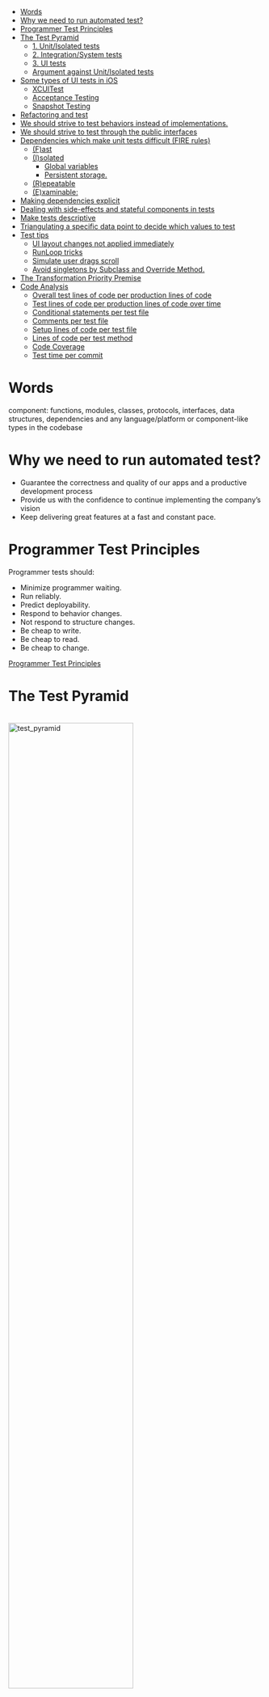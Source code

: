 - [Words](#words)
- [Why we need to run automated test?](#why-we-need-to-run-automated-test)
- [Programmer Test Principles](#programmer-test-principles)
- [The Test Pyramid](#the-test-pyramid)
  - [1. Unit/Isolated tests](#1-unitisolated-tests)
  - [2. Integration/System tests](#2-integrationsystem-tests)
  - [3. UI tests](#3-ui-tests)
  - [Argument against Unit/Isolated tests](#argument-against-unitisolated-tests)
- [Some types of UI tests in iOS](#some-types-of-ui-tests-in-ios)
  - [XCUITest](#xcuitest)
  - [Acceptance Testing](#acceptance-testing)
  - [Snapshot Testing](#snapshot-testing)
- [Refactoring and test](#refactoring-and-test)
- [We should strive to test behaviors instead of implementations.](#we-should-strive-to-test-behaviors-instead-of-implementations)
- [We should strive to test through the public interfaces](#we-should-strive-to-test-through-the-public-interfaces)
- [Dependencies which make unit tests difficult (FIRE rules)](#dependencies-which-make-unit-tests-difficult-fire-rules)
  - [(F)ast](#fast)
  - [(I)solated](#isolated)
    - [Global variables](#global-variables)
    - [Persistent storage.](#persistent-storage)
  - [(R)epeatable](#repeatable)
  - [(E)xaminable:](#examinable)
- [Making dependencies explicit](#making-dependencies-explicit)
- [Dealing with side-effects and stateful components in tests](#dealing-with-side-effects-and-stateful-components-in-tests)
- [Make tests descriptive](#make-tests-descriptive)
- [Triangulating a specific data point to decide which values to test](#triangulating-a-specific-data-point-to-decide-which-values-to-test)
- [Test tips](#test-tips)
  - [UI layout changes not applied immediately](#ui-layout-changes-not-applied-immediately)
  - [RunLoop tricks](#runloop-tricks)
  - [Simulate user drags scroll](#simulate-user-drags-scroll)
  - [Avoid singletons by Subclass and Override Method.](#avoid-singletons-by-subclass-and-override-method)
- [The Transformation Priority Premise](#the-transformation-priority-premise)
- [Code Analysis](#code-analysis)
  - [Overall test lines of code per production lines of code](#overall-test-lines-of-code-per-production-lines-of-code)
  - [Test lines of code per production lines of code over time](#test-lines-of-code-per-production-lines-of-code-over-time)
  - [Conditional statements per test file](#conditional-statements-per-test-file)
  - [Comments per test file](#comments-per-test-file)
  - [Setup lines of code per test file](#setup-lines-of-code-per-test-file)
  - [Lines of code per test method](#lines-of-code-per-test-method)
  - [Code Coverage](#code-coverage)
  - [Test time per commit](#test-time-per-commit)

# Words

component: functions, modules, classes, protocols, interfaces, data structures, dependencies and any language/platform or component-like types in the codebase

# Why we need to run automated test?

- Guarantee the correctness and quality of our apps and a productive development process
- Provide us with the confidence to continue implementing the company’s vision
- Keep delivering great features at a fast and constant pace.

# Programmer Test Principles

Programmer tests should:
- Minimize programmer waiting.
- Run reliably.
- Predict deployability.
- Respond to behavior changes.
- Not respond to structure changes.
- Be cheap to write.
- Be cheap to read.
- Be cheap to change.

[Programmer Test Principles](https://medium.com/@kentbeck_7670/programmer-test-principles-d01c064d7934)

# The Test Pyramid

<br/>

<img src="./images/test_pyramid.png" alt= "test_pyramid" width="70%">

<br/>
<br/>

There are 3 kinds of test and it is represented by the pyramid:

## 1. Unit/Isolated tests

They test individual components or functionalities to validate that they work as expected in isolated conditions.

They are the foundation or primary testing strategy because they are swift, reliable, and cheap to write. 

## 2. Integration/System tests

In order to test how this code interacts with other code (that form the entire software), integration tests need to be run. 

A critical difference between integration and unit/isolated tests as the primary testing strategy is how much we need to know or how many decisions we have to make up front. Integration tests often require us to make many more upfront decisions.

In practice, they check two or more components collaborating without mocks, stubs, spies, or any other test double.

Integration tests are usually necessary, however, we need to avoid using them as our primary testing strategy in the light of the cost and complexity involved in integration tests is usually hidden and can drastically decrease the team’s productivity and morale over time.

Comparing with unit/isolated tests:

- require at least two components collaborating, tests are bound to be lengthy (e.g. require more setup)
- more complex or more laborious to maintain (e.g. shared state management)
- fragile (e.g. tiny changes in one component may create a cascade of failing tests that are hard to debug and fix) 
- tend to increase the amount of code used in all three Given/When/Then test blocks potentially leading to unreadable and unmaintainable blocks of code, then the cost for diving back in later—to extend or debug an issue—is too high
- the number of integration tests required corresponds to the number of paths/states the system can be in.
- use real implementations are frequent and also very expensive, time wise operations.

## 3. UI tests

They represent end-to-end tests we run through the user interface. 

## Argument against Unit/Isolated tests

In unit or isolated testing, we create test doubles to behave as we wish.

Some developers argue against the isolated testing approach since test doubles are not the real implementations used in production, so they don’t give us enough confidence that our code actually does what it needs to do. Test doubles prove our code works with the given test double.

It's valid, but it doesn’t mean we should not write isolated tests. A better solution is to write a few integration tests to test the implementations in integration. This way you get the benefits of isolated tests as the primary testing strategy and avoid the integration tests unsustainable drawbacks.

※ In my view, we tend to write only unit tests when we notice the importance of automated tests. But it's not enough since implementing each functions individually requests us to connect them together somewhere. Only with unit tests, there is possibility for us to forget to do it. So, integration tests are important to find such kind of mistake.


# Some types of UI tests in iOS

we can take some UI Test strategies.

## XCUITest

It allows us to test our app as a "black-box." We interact with and validate the UI elements of our app. 
We use the `XCUITest`(parts of `XCTest`) APIs that integrate with Accessibility controls.

UI tests don’t have access to any concrete implementations of our app. Thus, UI tests require a running application to execute. It makes UI testing a costly testing strategy as it often introduces flakiness in test results and can take a long time to run.

That’s why UI tests allocate a very small portion of the testing strategy pyramid

[XCUITest](https://developer.apple.com/documentation/xctest/user_interface_tests)

## Acceptance Testing

It is the process of validating the system’s compliance with high-level acceptance criteria or business requirements.

In teams following BDD or similar processes, the acceptance criteria and tests are written by business folks (e.g. business analysts), and they are implemented by QA engineers or developers.

They can be expensive to run as they check real scenarios and the whole system running in integration, usually through the UI.

But we don’t need to run those tests through the UI.

When possible, write them as plain `XCTest`s that can be faster and more reliable since we have more control over the infrastructure details (network, databases, UI, etc).

## Snapshot Testing

They record a “snapshot” of parts of our system in order to compare them against previously recorded states.

A common use case for snapshot testing is validating the UI of an app. The idea is to automatically store snapshot images of the UI as "recorded states" in tests. Then, we can run those tests again to compare the “current” state matches the “recorded state”.

The tests will pass if the recorded state is the same as the received one, and they will fail if the two snapshots don’t match. So we can ensure the UI looks exactly the same after refactoring, for example.

But they aren’t limited to only images. We can also use snapshot tests with other data representations like JSON, XML, and Data.

We should avoid using snapshot tests to validate the logic/behavior of our applications because they aren’t as precise as other testing strategies such as unit/integration testing. 

- When a snapshot test fails, it can be hard to figure out why. We’ll probably have to spend some time debugging. 
- Snapshot tests are also much slower than unit tests since they rely on expensive operations such as rendering the UI and reading stored state from disk

# Refactoring and test

We mean Refactoring if:

1. We **have tests** to guarantee the current behavior of the system.
2. We're **not** adding/changing/removing behavior.
3. We're improving the code somehow.

Refactoring should be backed up by tests (and the compiler). We did not add, remove or change any behavior. We improved the code structure by decoupling modules + clarified names to match the business folks language (while keeping the exact same behavior).

Since we're restructuring production code, we start in prod and let the tests + compiler guide us. Sometimes, prod types restructuring break tests that depend on that type signature (that's why it's important to also abstract the tests from the prod code when possible), and we must fix it with the compiler's help (without altering behavior). In more mature typed languages/IDEs, such refactoring can be done with just a few keystrokes so it wouldn't require such a manual process. (Hopefully, Swift/Xcode will get there).

Now, if we're adding/changing/removing behavior—that's not refactoring, that's **factoring**. So we recommend the factoring rule: always start with a test. 

A comprehensive suite of tests (that you trust) gives us the confidence/freedom to repurpose the code since it guarantees the behavior will stay the same after the refactoring.

When working on legacy code bases with tests we don't trust (or no tests at all), we won't have that confidence. In that case, we need to add tests to validate the system behavior, and only then start the refactoring. 

# We should strive to test behaviors instead of implementations.

Low coupling between tests and implementation details makes tests resilient to changes in production. This way, we’re free to change production implementation without breaking tests.

For example, assuming that there is a button which users can save data by tapping it. In a UIViewController test,  we want to simulate its tapping action.

We can do this like the below.

```swift

func testUserSaveData() {
    // ...
    button.allTargets.forEach { target in
        actions(forTarget: target, forControlEvent: .touchUpInside)?.forEach {
            (target as NSObject).perform(Selector($0))
        }
    }
}

```

But, it's verbose if we need to do it all over the place. So we can create `UIButton` extension(so-called DSL).

```swift
extension UIButton {
	func simulateTap() {
		allTargets.forEach { target in
			actions(forTarget: target, forControlEvent: .touchUpInside)?.forEach {
				(target as NSObject).perform(Selector($0))
			}
		}
	}
}

func testUserSaveData() {
    // ...
    button.simulateButtonTap()
}
```

[allTargets](https://developer.apple.com/documentation/uikit/uicontrol/1618207-alltargets)
[actions(forTarget:forControlEvent:)](https://developer.apple.com/documentation/uikit/uicontrol/1618251-actions)

It makes tests lighter. But, it still leaks the implementation details since if we want to change the button to a link, we have to change test code in the long run. This means that implementation affects test codes. it's not ideal since tests should check the behavior, so UI component change is none of its business.

So, we prefer to hide the details completely.

```swift
extension UIControl {
	func simulate(event: UIControl.Event) {
		allTargets.forEach { target in
			actions(forTarget: target, forControlEvent: event)?.forEach {
				(target as NSObject).perform(Selector($0))
			}
		}
	}
}

// in ViewControllerTests file
private extension ViewController {
    func simulateUserSaveData() {
        button.simulate(event: .touchUpInside)
    }
}

func testUserSaveData() {
    // ...
    viewController.simulateUserSaveData()
}
```

We don't need any test code even when changing the button and get the more behavior-oriented name.


※ If we run tests with a Hosting Application, we can also use `sendActions(for: UIControl.Event)`.

```swift
private extension ViewController {
    func simulateUserSaveData() {
        button.sendActions(for: .touchUpInside)
    }
}
```

[sendActions(for:)](https://developer.apple.com/documentation/uikit/uicontrol/1618211-sendactions)

# We should strive to test through the public interfaces

Related to the above, by not exposing internal/private types to tests, the refactoring was safe and easy. That’s the power of testing only through the public interfaces: behavior is guaranteed to stay the same while we have the freedom to move things around and repurpose the design as needed.

# Dependencies which make unit tests difficult (FIRE rules)

Many times, external dependencies are key points for good tests, especially tests.

There are two kinds of dependencies.
- Problem-free dependencies
- Difficult dependencies

There are some criteria for which one is which, FIRE:

※ They isn't a complete list of difficult dependencies. But they illustrate guidelines that will help us identify most of them.

[Recognizing Code that Resists Unit Testing](https://youtu.be/FFk583ZtGd8?t=627)

## (F)ast

Function or computed property run very fast.

iOS programs often include code that will execute in response to some external trigger like delegate methods.

If there’s no way for tests to trigger the code execution immediately, that’s a slow dependency (e.g. Calls to web services, Timer).


## (I)solated

Neither function has any side effects that would persist beyond the test run.

There are two common ways that dependencies break the rule of isolation: 

### Global variables

- Variables defined outside of any type
- Singletons
- Static properties

※ They aren't a problem if they're read-only, such as constants, When we can change the value of a global , so-called shared mutable state, we ru into the challenges.


### Persistent storage.

- File system
- UserDefaults
- Keychain
- Local database
- Remote database

It's similar to global variables except that we store the state in something that outlasts the app's life cycle.

We need each test to run in  a clean state. Earlier test runs or manual testing should not change the outcome of automated tests. Also automated tests should not leave any trace that affect later manual testing.

## (R)epeatable

The same input always get the same output. No external services that might fail. No race conditions.

In the opposite, the below dependencies make different results when called:

- Current time or date
- Camera or microphone input
- Face ID or Touch ID
- Core Motion sensors
- Random numbers

We can predict those differences, but there are also unpredictable differences:

- External services - they can fail
- Writing to a log file - we can run out of disk space
- Time zone of the machine running tests - when writing tests, it's easy to assume they'll always run in our time zone. But if our team is global, there are hidden problems.

## (E)xaminable:

When calling a dependency, how can we know if the call was correct? If there's a return value, tests can simply check the return value. Even when there is no return value, if we can check  a property of the dependency for an expected value, that is also easy. But, a call has an external effect we can't access, that dependency is harder to test.

For example:

- Analytics
- Playing audio or video

 When logging events to a server, there is no way for the mobile API to ask for the events we sent.

# Making dependencies explicit

Ideally, we want to avoid implicit details in tests. Tests should be short, but every important detail to a test should be clearly defined within the test method. By doing so, when there’s a test failure, we can easily understand the test set up by looking at its short scope (without having to debug or go through many levels of abstractions).

As a rule of thumb, when following the Given/When/Then test structure, every value used in the When and Then portions should be defined in the Given portion.

Instead of

```swift

func test() {
    // Given 
    // Looks no dependency
    let store = makeCacheStore()

    // When 
    // call testCacheStoreURL() directly
    try! "some test data".write(to: testCacheStoreURL(), atomically: true, encoding: .utf8)

    // Then
    XCTAssertNotNil(store.data)
}
```



```swift

func test() {
    // Given
    // Pass dependency explicitly
    let testStoreURL = testCacheStoreURL()
    let store = makeCacheStore(url: testStoreURL)

    // When
    // Use defined dependency in Given
    try! "some test data".write(to: testStoreURL, atomically: true, encoding: .utf8)

    // Then
    XCTAssertNotNil(store.data)
}
```

# Dealing with side-effects and stateful components in tests

When testing with the real environment(e.g. File system, Core Data), we must reset the state of it before(`setUp`) and after(`tearDown`) a test. We sometimes forget to reset it before tests. If we do not reset, there is the possibility of problematic edge cases such as crashes and breakpoints that can prevent the test from completing and the tearDown from being invoked.

# Make tests descriptive

Even though calling the same method int the long run, it's better to create a tiny DSL to make tests descriptive.

Assuming that related to the above, we have a method which delete a file and call it on `setUp` and `tearDown`.

```swift
class SomeTest: XCTestCase {
    override func setUp() {
        super.setUp()
        deleteFile(at: testFileURL)
    }

    override func tearDown() {
        super.tearDown()
        deleteFile(at: testFileURL)
    }

    private func deleteFile(at url: URL) { /*  */ }
}
```

Even though both use `deleteFile`, we can send our intension to other developers by creating DSLs.

```swift
class SomeTest: XCTestCase {
    override func setUp() {
        super.setUp()
        setupEmptyStore(at: testFileURL)
    }

    override func tearDown() {
        super.tearDown()
        clearSideEffects(at: testFileURL)
    }

    private func setupEmptyStore(at url: URL) {
        deleteFile(at: testFileURL)
    }

    private func clearSideEffects(at url: URL) {
        deleteFile(at: testFileURL)
    }

    private func deleteFile(at url: URL) { /*  */ }
}
```

# Triangulating a specific data point to decide which values to test

Triangulating specific data points helps us de-risk and increase the test coverage of the system. For example, assuming that we need to delete local data in 3 days as a business rule. We need to check 3 days, less then 3 days, and more than 3 days at least.

We can improve our process of testing “hidden” behaviors simply by triangulating examples around a specific data point.

# Test tips

When testing UIViewController, we sometimes meet difficulties because of UIKIt internal(hidden) behaviors.

## UI layout changes not applied immediately

`didEndDisplayingCell` is one of delegate methods of `UITable(Collection)ViewDelegate`. This is triggered only when the cell is removed from the view. But, layout changes is not started immediately, it's done in the next layout cycle instead, due to performance reasons.

We need to call `layoutIfNeeded()` to force the layout to be updated immediately. But it's not enough. We also need to run the current `RunLoop` to avoid memory leaks during the test. If not, some instances might be retained in memory even after the test is finished.

```swift

extension ViewController {
    func forceRendering() {
        tableView.layoutIfNeeded()
        RunLoop.current.run(until: Date())
    }
}
```
Plus, on iOS14+, it seems that we may need to run `RunLoop` one more after asserting UI states.

[RunLoop](https://developer.apple.com/documentation/foundation/runloop)

## RunLoop tricks

There are any other cases which we need to run RunLoop since some of UIKit’s actions aren’t immediate but add an event to the run loop. The run loop is a UIKit mechanism for handling events like mouse and keyboard input. UIKit also uses it for other things. Pushing onto a navigation controller is one example. When we want to check if the specific view is pushed or not(e.g. checking navigation stack), we need to call `RunLoop.current.run(until: Date())`.

## Simulate user drags scroll

When we need to test a pagination request triggered by a user's scroll action. 

It's normal to prevent extra request by checking `isDragging` property in `scrollViewDidScroll` delegate method. 
```swift
override func scrollViewDidScroll(_ scrollView: UIScrollView) {
    guard scrollView.isDragging else { return }
}
```

It's impossible(at least I don't know) to simulate this action from `XCTest`.

Instead, we can subclass `UIScrollView` and use it.

```swift
private final class DraggingScrollView: UIScrollView {
    override var isDragging: Bool {
        true
    }
}
```

## Avoid singletons by Subclass and Override Method.

If existing code uses singletons, we can use Subclass and Override Method technique to avoid their effects.

For example,

```swift
class OverrideViewController: UIViewController {
    override func viewDidAppear(_ animated: Bool) {
        super.viewDidAppear(animated)
        Analytics.shared.track(event: "viewDidAppear - \(type(of: self))")
    }
}
```

We want to avoid Analytics singleton. So, extract `Analytics.shared` to a method.

```swift
class OverrideViewController: UIViewController {
    ​func​ ​analytics​() -> ​Analytics​ { ​Analytics​.shared }
    override func viewDidAppear(_ animated: Bool) {
        super.viewDidAppear(animated)
        ​analytics​().track(event: "viewDidAppear - \(type(of: self))")
    }
}
```

Then, we can override this class in the test code.

```swift
private​ ​class​ ​TestableOverrideViewController​: ​OverrideViewController​ {
​   ​override​ ​func​ ​analytics​() -> ​Analytics​ { ​Analytics​() }
​}
```

※ There are some limitations:

- It can apply only to `class`.
- We might remove `final` modifier to make it possible to subclass.
- Storyboard-based view controllers can't br subclassed

※ We might want to use this technique in many places, be careful not to apply it excessively. it's better to use this technique only for preexisting code without tests. In other cases, we should use other DI techniques like constructor injection.

```swift
final class OverrideViewController: UIViewController {
    ​private​ ​let​ analytics: ​Analytics​​ ​
    ​init​(analytics: ​Analytics​ = ​Analytics​.shared) {​     ​
        self​.analytics = analytics​
        ​super​.​init​(nibName: ​nil​, bundle: ​nil​)​
    }
}
```

[Subclass and Override: A Legacy Code Technique](https://medium.com/pragmatic-programmers/subclass-and-override-a-legacy-co-de-technique-44dbc6ac1a74)

# The Transformation Priority Premise

It’s tempting to just fix the code at once, but it will increase the risk of mistakes. Moving forward in small steps reduces the risk of mistakes.

When you edit code, you transform it from one working state to another. The point is to keep the time when the code is invalid as short as possible. There is a prioritized list of code transformations. We can use it as a guideline.

```
({}→nil) no code at all → code that employs nil
(nil→constant)
(constant→constant+) a simple constant to a more complex constant
(constant→scalar) replacing a constant with a variable or an argument
(statement→statements) adding more unconditional statements
(unconditional→if) splitting the execution path
(scalar→array)
(array→container)
(statement→recursion)
(if→while)
(expression→function) replacing an expression with a function or algorithm
(variable→assignment) replacing the value of a variable
```

The list is ordered roughly so that the simpler transformations are at the top, and the more complex changes are at the bottom.

The point is to move in small increments.

[The Transformation Priority Premise](https://blog.cleancoder.com/uncle-bob/2013/05/27/TheTransformationPriorityPremise.html)


# Code Analysis

It doesn't take much to make an unmaintainable codebase or decrease the quality of a good codebase. It's the same as test codebase.

There are indicators help us examine the past and evaluate the present state of the test codebase.

## Overall test lines of code per production lines of code

Revealing how much work has been done in a test suite

※ It can't be accurate about how much of the actual codebase has been tested, or whether tests were written first or not. But it shows the effort the team put into testing overall.

## Test lines of code per production lines of code over time

The ratio of each commit in a graph and let the graph lines tell the story, regardless of whether the tests were written first or last.

If the test lines of code index is flat or with small spikes when compared to the production lines of code index, you know the codebase is not built with testing.

## Conditional statements per test file

Understanding whether conditional logic is being separated in multiple tests instead of one. Tests should also be responsible for a single objective. The goal is to have a clearer view of what is being tested. Also, when a test fails it's much easier to understand the scope that generated such failure.

## Comments per test file

Commented out tests signifies missing checks in the system's behavior. When deadlines are approaching and pressure increases it might be tempting for some teams to defer the implementation or rewriting of these tests to the future, after they have made the deadline. This behavior should be considered harmful, as clearly not all automated checks have been performed to the system, thus it increases the probability of deploying faulty behaviors to customers.

## Setup lines of code per test file

It quickly shows how developers set up their systems under test(※).

※ Systems under test: Whatever thing we are testing 
[SUT](http://xunitpatterns.com/SUT.html)


It should signify that there is an excess of configuration code for the system under test to start for each test. A lengthy configuration usually signifies a lot of dependencies that are required from the system under test to start and function properly.

These behaviors can help us point out design issues with our components. For example, component A has a dependency on the concrete component B, then to test A we may have to also create and configure component B. The configuration of B can create an excess of test setup code. We can fix these problems by hiding concrete collaborator implementations(dependency inversion) behind an interface/protocol and using the real implementation in the tests only when actually required, and a reusable test-double implementation everywhere else.

## Lines of code per test method 

It allows us to see the consistency level of our tests' structure. To make our tests more readable and easier to maintain, we can follow the arrange/act/assert(or given/when/then) paradigms. A test method should be small, concise and test one and only one behavior at a time. We can:

- Simplifying setup
- Removing duplication
- Clarifying intention 
- Removing statements that are being repeated more than once
- Organizing assertion code
- Creating functions that hide complexity and allow extensibility

## Code Coverage

It shows the percentage of code exercised by tests. A high code coverage may indicate developers' consistency for writing tests along with the production code. A low (or zero) code coverage implies that the team doesn't care for automated testing.

※ It doesn't guarantee that all the production code behavior has been checked through the tests.

## Test time per commit

It shows the accumulating test times per commit. There are various factors that can affect a project's  test times, so there are a lot of options for us to check and try to improve.

- Try removing unnecessary operations and refactoring your test cases to induce reusability with the help of properties, functions and assertions.
- Try to remove expensive operations that integrate two or more components instead of testing them in isolation like avoiding real configurations and implementations of components(These types of integration tests can be helpful. But we can consider optimizing or moving them to a separate test suite.)
- Move tests to a separate test suite(e.g. when start separating our code into independent modules)
